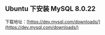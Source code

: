 ## Ubuntu 下安装 MySQL 8.0.22

下载地址：[https://dev.mysql.com/downloads/](https://dev.mysql.com/downloads/)

